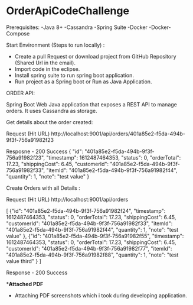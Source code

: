 # OrderApiCodeChallenge
Prerequisites:
-Java 8+
-Cassandra
-Spring Suite
-Docker
-Docker-Compose

Start Environment (Steps to run locally) :
- Create a pull Request or download project from GitHub Repository (Shared Url in the email).
- Import code in the eclipse.
- Install spring suite to run spring boot application.
- Run project as a Spring boot or Run as Java Application.


ORDER API:

Spring Boot Web Java application that exposes a REST API to manage orders. It uses Cassandra as storage.

Get details about the order created:

Request (Hit URL)
http://localhost:9001/api/orders/401a85e2-f5da-494b-9f3f-756a91982f23

Resposne - 200 Success
{
    "id": "401a85e2-f5da-494b-9f3f-756a91982f23",
    "timestamp": 1612487464353,
    "status": 0,
    "orderTotal": 17.23,
    "shippingCost": 6.45,
    "customerId": "401a85e2-f5da-494b-9f3f-756a91982f33",
    "itemId": "401a85e2-f5da-494b-9f3f-756a91982f44",
    "quantity": 1,
    "note": "test value"
}


Create Orders with all Details :

Request (Hit URL)
http://localhost:9001/api/orders

[
    {"id": "401a85e2-f5da-494b-9f3f-756a91982f24",
"timestamp": 1612487464353,
"status": 0,
"orderTotal": 17.23,
"shippingCost": 6.45,
"customerId": "401a85e2-f5da-494b-9f3f-756a91982f33",
"itemId": "401a85e2-f5da-494b-9f3f-756a91982f44",
"quantity": 1,
"note": "test value"
    },
     {"id": "401a85e2-f5da-494b-9f3f-756a91982f55",
"timestamp": 1612487464353,
"status": 0,
"orderTotal": 17.23,
"shippingCost": 6.45,
"customerId": "401a85e2-f5da-494b-9f3f-756a91982f77",
"itemId": "401a85e2-f5da-494b-9f3f-756a91982f88",
"quantity": 1,
"note": "test value third"
    }
]

Response - 200 Success


***********Attached PDF**********
- Attaching PDF screenshots which i took during developing application.
